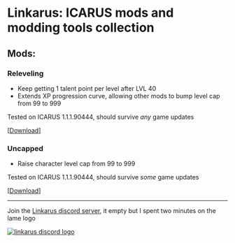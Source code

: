 # Linkarus: ICARUS mods and modding tools collection

## Mods:
### Releveling
- Keep getting 1 talent point per level after LVL 40
- Extends XP progression curve, allowing other mods to bump level cap from 99 to 999

Tested on ICARUS 1.1.1.90444, should survive *any* game updates

\[[Download](https://github.com/wafflecomposite/linkarus/releases/tag/releveling_1.1.1.90444_v2)\]
### Uncapped
- Raise character level cap from 99 to 999

Tested on ICARUS 1.1.1.90444, should survive *some* game updates

\[[Download](https://github.com/wafflecomposite/linkarus/releases/tag/uncapped_1.1.1.90444_v1)\]

---

Join the [Linkarus discord server](https://discord.gg/2UrWDXjxUk), it empty but I spent two minutes on the lame logo

[![linkarus discord logo](https://user-images.githubusercontent.com/28294714/151571458-77d5f06f-5c20-4733-b40a-6916f352d44b.png)](https://discord.gg/2UrWDXjxUk)
